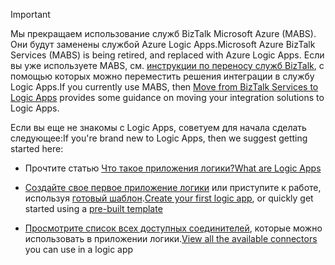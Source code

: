 > [!IMPORTANT]
> <span data-ttu-id="4e46a-101">Мы прекращаем использование служб BizTalk Microsoft Azure (MABS). Они будут заменены службой Azure Logic Apps.</span><span class="sxs-lookup"><span data-stu-id="4e46a-101">Microsoft Azure BizTalk Services (MABS) is being retired, and replaced with Azure Logic Apps.</span></span> <span data-ttu-id="4e46a-102">Если вы уже используете MABS, см. [инструкции по переносу служб BizTalk](../articles/logic-apps/logic-apps-move-from-mabs.md), с помощью которых можно переместить решения интеграции в службу Logic Apps.</span><span class="sxs-lookup"><span data-stu-id="4e46a-102">If you currently use MABS, then [Move from BizTalk Services to Logic Apps](../articles/logic-apps/logic-apps-move-from-mabs.md) provides some guidance on moving your integration solutions to Logic Apps.</span></span> 
> 
> <span data-ttu-id="4e46a-103">Если вы еще не знакомы с Logic Apps, советуем для начала сделать следующее:</span><span class="sxs-lookup"><span data-stu-id="4e46a-103">If you're brand new to Logic Apps, then we suggest getting started here:</span></span> 
> 
> - <span data-ttu-id="4e46a-104">Прочтите статью [Что такое приложения логики?](../articles/logic-apps/logic-apps-what-are-logic-apps.md)</span><span class="sxs-lookup"><span data-stu-id="4e46a-104">[What are Logic Apps](../articles/logic-apps/logic-apps-what-are-logic-apps.md)</span></span>  
> 
> - <span data-ttu-id="4e46a-105">[Создайте свое первое приложение логики](../articles/logic-apps/logic-apps-create-a-logic-app.md) или приступите к работе, используя [готовый шаблон](../articles/logic-apps/logic-apps-use-logic-app-templates.md).</span><span class="sxs-lookup"><span data-stu-id="4e46a-105">[Create your first logic app](../articles/logic-apps/logic-apps-create-a-logic-app.md), or quickly get started using a [pre-built template](../articles/logic-apps/logic-apps-use-logic-app-templates.md)</span></span>  
> 
> - <span data-ttu-id="4e46a-106">[Просмотрите список всех доступных соединителей](../articles/connectors/apis-list.md), которые можно использовать в приложении логики.</span><span class="sxs-lookup"><span data-stu-id="4e46a-106">[View all the available connectors](../articles/connectors/apis-list.md) you can use in a logic app</span></span>
